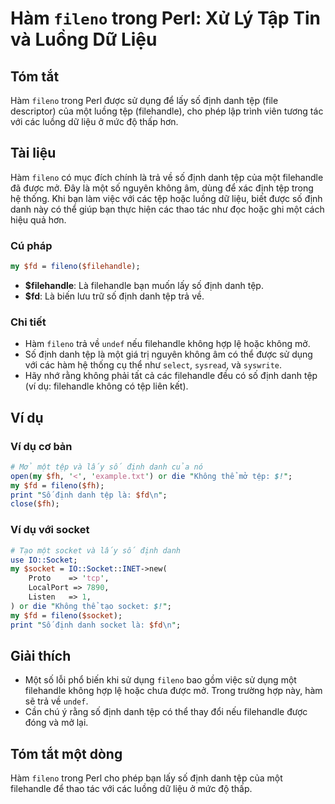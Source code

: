 <!--
Meta Description: # Hàm `fileno` trong Perl: Xử Lý Tập Tin và Luồng Dữ Liệu ## Tóm tắt Hàm `fileno` trong Perl được sử dụng để lấy số định danh tệp (file descriptor) củ...
Meta Keywords: tệp, định, danh, một, filehandle
-->

# Hàm `fileno` trong Perl: Xử Lý Tập Tin và Luồng Dữ Liệu

## Tóm tắt
Hàm `fileno` trong Perl được sử dụng để lấy số định danh tệp (file descriptor) của một luồng tệp (filehandle), cho phép lập trình viên tương tác với các luồng dữ liệu ở mức độ thấp hơn.

## Tài liệu
Hàm `fileno` có mục đích chính là trả về số định danh tệp của một filehandle đã được mở. Đây là một số nguyên không âm, dùng để xác định tệp trong hệ thống. Khi bạn làm việc với các tệp hoặc luồng dữ liệu, biết được số định danh này có thể giúp bạn thực hiện các thao tác như đọc hoặc ghi một cách hiệu quả hơn.

### Cú pháp
```perl
my $fd = fileno($filehandle);
```
- **$filehandle**: Là filehandle bạn muốn lấy số định danh tệp.
- **$fd**: Là biến lưu trữ số định danh tệp trả về.

### Chi tiết
- Hàm `fileno` trả về `undef` nếu filehandle không hợp lệ hoặc không mở.
- Số định danh tệp là một giá trị nguyên không âm có thể được sử dụng với các hàm hệ thống cụ thể như `select`, `sysread`, và `syswrite`.
- Hãy nhớ rằng không phải tất cả các filehandle đều có số định danh tệp (ví dụ: filehandle không có tệp liên kết).

## Ví dụ
### Ví dụ cơ bản
```perl
# Mở một tệp và lấy số định danh của nó
open(my $fh, '<', 'example.txt') or die "Không thể mở tệp: $!";
my $fd = fileno($fh);
print "Số định danh tệp là: $fd\n";
close($fh);
```

### Ví dụ với socket
```perl
# Tạo một socket và lấy số định danh
use IO::Socket;
my $socket = IO::Socket::INET->new(
    Proto    => 'tcp',
    LocalPort => 7890,
    Listen   => 1,
) or die "Không thể tạo socket: $!";
my $fd = fileno($socket);
print "Số định danh socket là: $fd\n";
```

## Giải thích
- Một số lỗi phổ biến khi sử dụng `fileno` bao gồm việc sử dụng một filehandle không hợp lệ hoặc chưa được mở. Trong trường hợp này, hàm sẽ trả về `undef`.
- Cần chú ý rằng số định danh tệp có thể thay đổi nếu filehandle được đóng và mở lại.

## Tóm tắt một dòng
Hàm `fileno` trong Perl cho phép bạn lấy số định danh tệp của một filehandle để thao tác với các luồng dữ liệu ở mức độ thấp.